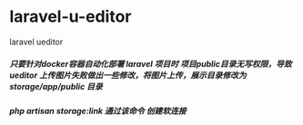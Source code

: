 # laravel-u-editor
laravel ueditor

##### 只要针对docker容器自动化部署 laravel 项目时 项目public目录无写权限，导致ueditor 上传图片失败做出一些修改，将图片上传，展示目录修改为 storage/app/public 目录

##### php artisan storage:link 通过该命令 创建软连接 